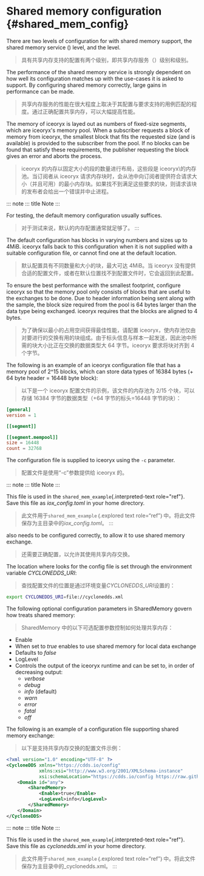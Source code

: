 # Shared memory configuration {#shared_mem_config}

There are two levels of configuration for with shared memory support, the shared memory service () level, and the level.

> 具有共享内存支持的配置有两个级别，即共享内存服务（）级别和级别。

The performance of the shared memory service is strongly dependent on how well its configuration matches up with the use-cases it is asked to support. By configuring shared memory correctly, large gains in performance can be made.

> 共享内存服务的性能在很大程度上取决于其配置与要求支持的用例匹配的程度。通过正确配置共享内存，可以大幅提高性能。

The memory of iceoryx is layed out as numbers of fixed-size segments, which are iceoryx\'s memory pool. When a subscriber requests a block of memory from iceoryx, the smallest block that fits the requested size (and is available) is provided to the subscriber from the pool. If no blocks can be found that satisfy these requirements, the publisher requesting the block gives an error and aborts the process.

> iceoryx 的内存以固定大小的段的数量进行布局，这些段是 iceoryx\的内存池。当订阅者从 iceoryx 请求内存块时，会从池中向订阅者提供符合请求大小（并且可用）的最小内存块。如果找不到满足这些要求的块，则请求该块的发布者会给出一个错误并中止进程。

::: note
::: title
Note
:::

For testing, the default memory configuration usually suffices.

> 对于测试来说，默认的内存配置通常就足够了。
> :::

The default configuration has blocks in varying numbers and sizes up to 4MiB. iceoryx falls back to this configuration when it is not supplied with a suitable configuration file, or cannot find one at the default location.

> 默认配置具有不同数量和大小的块，最大可达 4MiB。当 iceoryx 没有提供合适的配置文件，或者在默认位置找不到配置文件时，它会返回到此配置。

To ensure the best performance with the smallest footprint, configure iceoryx so that the memory pool only consists of blocks that are useful to the exchanges to be done. Due to header information being sent along with the sample, the block size required from the pool is 64 bytes larger than the data type being exchanged. iceoryx requires that the blocks are aligned to 4 bytes.

> 为了确保以最小的占用空间获得最佳性能，请配置 iceoryx，使内存池仅由对要进行的交换有用的块组成。由于标头信息与样本一起发送，因此池中所需的块大小比正在交换的数据类型大 64 字节。iceoryx 要求将块对齐到 4 个字节。

The following is an example of an iceoryx configuration file that has a memory pool of 2\^15 blocks, which can store data types of 16384 bytes (+ 64 byte header = 16448 byte block):

> 以下是一个 iceoryx 配置文件的示例，该文件的内存池为 2/15 个块，可以存储 16384 字节的数据类型（+64 字节的标头=16448 字节的块）：

```toml
[general]
version = 1

[[segment]]

[[segment.mempool]]
size = 16448
count = 32768
```

The configuration file is supplied to iceoryx using the `-c` parameter.

> 配置文件是使用“-c”参数提供给 iceoryx 的。

::: note
::: title
Note
:::

This file is used in the `shared_mem_example`{.interpreted-text role="ref"}. Save this file as _iox_config.toml_ in your home directory.

> 此文件用于`shared_mem_example`｛.explored text role=“ref”｝中。将此文件保存为主目录中的*iox_config.toml*。
> :::

also needs to be configured correctly, to allow it to use shared memory exchange.

> 还需要正确配置，以允许其使用共享内存交换。

The location where looks for the config file is set through the environment variable _CYCLONEDDS_URI_:

> 查找配置文件的位置是通过环境变量*CYCLONEDDS_URI*设置的：

```bash
export CYCLONEDDS_URI=file://cyclonedds.xml
```

The following optional configuration parameters in SharedMemory govern how treats shared memory:

> SharedMemory 中的以下可选配置参数控制如何处理共享内存：

- Enable
- When set to _true_ enables to use shared memory for local data exchange
- Defaults to _false_
- LogLevel
- Controls the output of the iceoryx runtime and can be set to, in order of decreasing output:
  - _verbose_
  - _debug_
  - _info_ (default)
  - _warn_
  - _error_
  - _fatal_
  - _off_

The following is an example of a configuration file supporting shared memory exchange:

> 以下是支持共享内存交换的配置文件示例：

```xml
<?xml version="1.0" encoding="UTF-8" ?>
<CycloneDDS xmlns="https://cdds.io/config"
            xmlns:xsi="http://www.w3.org/2001/XMLSchema-instance"
            xsi:schemaLocation="https://cdds.io/config https://raw.githubusercontent.com/eclipse-cyclonedds/cyclonedds/iceoryx/etc/cyclonedds.xsd">
    <Domain id="any">
        <SharedMemory>
            <Enable>true</Enable>
            <LogLevel>info</LogLevel>
        </SharedMemory>
    </Domain>
</CycloneDDS>
```

::: note
::: title
Note
:::

This file is used in the `shared_mem_example`{.interpreted-text role="ref"}. Save this file as _cyclonedds.xml_ in your home directory.

> 此文件用于`shared_mem_example`｛.explored text role=“ref”｝中。将此文件保存为主目录中的\_cyclonedds.xml。
> :::
